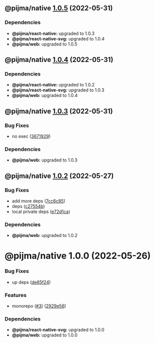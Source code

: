 ## @pijma/native [1.0.5](https://github.com/qiwi/pijma-native/compare/@pijma/native@1.0.4...@pijma/native@1.0.5) (2022-05-31)





### Dependencies

* **@pijma/react-native:** upgraded to 1.0.3
* **@pijma/react-native-svg:** upgraded to 1.0.4
* **@pijma/web:** upgraded to 1.0.5

## @pijma/native [1.0.4](https://github.com/qiwi/pijma-native/compare/@pijma/native@1.0.3...@pijma/native@1.0.4) (2022-05-31)





### Dependencies

* **@pijma/react-native:** upgraded to 1.0.2
* **@pijma/react-native-svg:** upgraded to 1.0.3
* **@pijma/web:** upgraded to 1.0.4

## @pijma/native [1.0.3](https://github.com/qiwi/pijma-native/compare/@pijma/native@1.0.2...@pijma/native@1.0.3) (2022-05-31)


### Bug Fixes

* no exec ([3671929](https://github.com/qiwi/pijma-native/commit/36719296f34832466e4aea719fb948592fabab48))





### Dependencies

* **@pijma/web:** upgraded to 1.0.3

## @pijma/native [1.0.2](https://github.com/qiwi/pijma-native/compare/@pijma/native@1.0.1...@pijma/native@1.0.2) (2022-05-27)


### Bug Fixes

* add more deps ([7cc6c85](https://github.com/qiwi/pijma-native/commit/7cc6c85c6e023b4822a72c7c942484bb420cb4f7))
* deps ([c27554b](https://github.com/qiwi/pijma-native/commit/c27554b0a49feea0953fac6970c907d2992fee32))
* local private deps ([e72d1ca](https://github.com/qiwi/pijma-native/commit/e72d1ca1debe2bc8cf19ae7114986de249dae28f))





### Dependencies

* **@pijma/web:** upgraded to 1.0.2

# @pijma/native 1.0.0 (2022-05-26)


### Bug Fixes

* up deps ([de65f24](https://github.com/qiwi/pijma-native/commit/de65f245cbd084ae6da6b99787859d3ba929c94b))


### Features

* monorepo ([#3](https://github.com/qiwi/pijma-native/issues/3)) ([2929e56](https://github.com/qiwi/pijma-native/commit/2929e569ab3c275b3d43e79b71c1f76311d06615))





### Dependencies

* **@pijma/react-native-svg:** upgraded to 1.0.0
* **@pijma/web:** upgraded to 1.0.0
